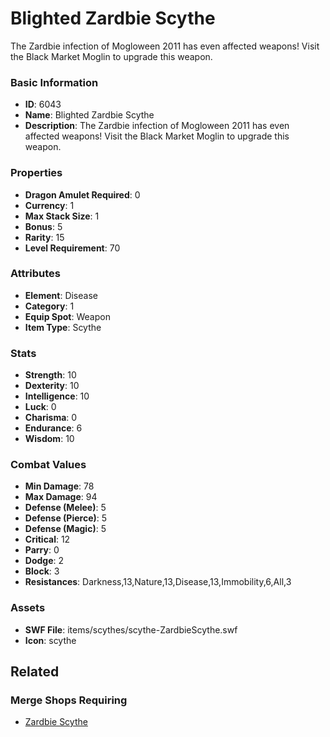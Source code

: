 # Blighted Zardbie Scythe

The Zardbie infection of Mogloween 2011 has even affected weapons! Visit the Black Market Moglin to upgrade this weapon.

### Basic Information

- **ID**: 6043
- **Name**: Blighted Zardbie Scythe
- **Description**: The Zardbie infection of Mogloween 2011 has even affected weapons! Visit the Black Market Moglin to upgrade this weapon.

### Properties

- **Dragon Amulet Required**: 0
- **Currency**: 1
- **Max Stack Size**: 1
- **Bonus**: 5
- **Rarity**: 15
- **Level Requirement**: 70

### Attributes

- **Element**: Disease
- **Category**: 1
- **Equip Spot**: Weapon
- **Item Type**: Scythe

### Stats

- **Strength**: 10
- **Dexterity**: 10
- **Intelligence**: 10
- **Luck**: 0
- **Charisma**: 0
- **Endurance**: 6
- **Wisdom**: 10

### Combat Values

- **Min Damage**: 78
- **Max Damage**: 94
- **Defense (Melee)**: 5
- **Defense (Pierce)**: 5
- **Defense (Magic)**: 5
- **Critical**: 12
- **Parry**: 0
- **Dodge**: 2
- **Block**: 3
- **Resistances**: Darkness,13,Nature,13,Disease,13,Immobility,6,All,3

### Assets

- **SWF File**: items/scythes/scythe-ZardbieScythe.swf
- **Icon**: scythe

## Related

### Merge Shops Requiring

- [Zardbie Scythe](../merge-shops/99-zardbie-scythe.md)

